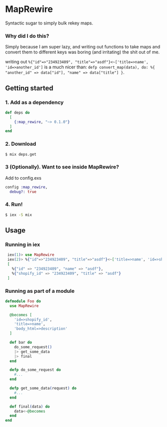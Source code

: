 # MapRewire

Syntactic sugar to simply bulk rekey maps.

### Why did I do this?

Simply because I am super lazy, and writing out functions to take maps and convert them to different keys was boring (and irritating) the shit out of me.

writing out `%{"id"=>"234923409", "title"=>"asdf"}<~['title=>name', 'id=>another_id']` is a much nicer than: `defp convert_map(data), do: %{ "another_id" => data["id"], "name" => data["title"] }`.

## Getting started

### 1. Add as a dependency

```elixir
def deps do
  [
    {:map_rewire, "~> 0.1.0"}
  ]
end
```

### 2. Download

```bash
$ mix deps.get
```

### 3 (Optionally). Want to see inside MapRewire?

Add to config.exs

```elixir
config :map_rewire,
  debug?: true
```

### 4. Run!

```bash
$ iex -S mix
```

## Usage

### Running in iex

```elixir
 iex(1)> use MapRewire
 iex(2)> %{"id"=>"234923409", "title"=>"asdf"}<~['title=>name', 'id=>shopify_id']
 [
   %{"id" => "234923409", "name" => "asdf"},
   %{"shopify_id" => "234923409", "title" => "asdf"}
 ]
```

### Running as part of a module

```elixir
defmodule Foo do
  use MapRewire

  @becomes [
    'id=>shopify_id',
    'title=>name',
    'body_html=>description'
  ]

  def bar do
    do_some_request()
    |> get_some_data
    |> final
  end

  defp do_some_request do
    #...
  end

  defp get_some_data(request) do
    #...
  end

  def final(data) do
    data<~@becomes
  end
end
```
